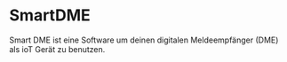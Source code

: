 # SmartDME
Smart DME ist eine Software um deinen digitalen Meldeempfänger (DME) als ioT Gerät zu benutzen.
